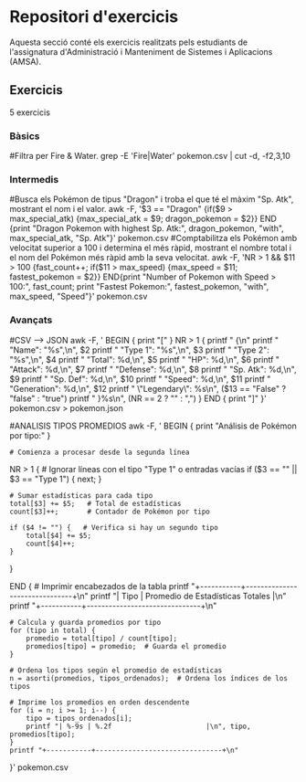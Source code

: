 # Repositori d'exercicis

Aquesta secció conté els exercicis realitzats pels estudiants de l'assignatura d'Administració i Manteniment de Sistemes i Aplicacions (AMSA).

## Exercicis
5 exercicis
### Bàsics
#Filtra per Fire & Water.
grep -E 'Fire|Water' pokemon.csv | cut -d, -f2,3,10
### Intermedis
#Busca els Pokémon de tipus "Dragon" i troba el que té el màxim "Sp. Atk", mostrant el nom i el valor.
awk -F, '$3 == "Dragon" {if($9 > max_special_atk) {max_special_atk = $9; dragon_pokemon = $2}} END {print "Dragon Pokemon with highest Sp. Atk:", dragon_pokemon, "with", max_special_atk, "Sp. Atk"}' pokemon.csv
#Comptabilitza els Pokémon amb velocitat superior a 100 i determina el més ràpid, mostrant el nombre total i el nom del Pokémon més ràpid amb la seva velocitat.
awk -F, 'NR > 1 && $11 > 100 {fast_count++; if($11 > max_speed) {max_speed = $11; fastest_pokemon = $2}} END{print "Number of Pokemon with Speed > 100:", fast_count; print "Fastest Pokemon:", fastest_pokemon, "with", max_speed, "Speed"}' pokemon.csv
### Avançats

#CSV --> JSON 
awk -F, '
BEGIN {
    print "["
}
NR > 1 {
    printf "  {\n"
    printf "    \"Name\": \"%s\",\n", $2
    printf "    \"Type 1\": \"%s\",\n", $3
    printf "    \"Type 2\": \"%s\",\n", $4
    printf "    \"Total\": %d,\n", $5
    printf "    \"HP\": %d,\n", $6
    printf "    \"Attack\": %d,\n", $7
    printf "    \"Defense\": %d,\n", $8
    printf "    \"Sp. Atk\": %d,\n", $9
    printf "    \"Sp. Def\": %d,\n", $10
    printf "    \"Speed\": %d,\n", $11
    printf "    \"Generation\": %d,\n", $12
    printf "    \"Legendary\": %s\n", ($13 == "False" ? "false" : "true")
    printf "  }%s\n", (NR == 2 ? "" : ",")
}
END {
    print "]"
}' pokemon.csv > pokemon.json

#ANALISIS TIPOS PROMEDIOS
awk -F, '
BEGIN {
    print "Análisis de Pokémon por tipo:"
}

    # Comienza a procesar desde la segunda línea
NR > 1 {
    # Ignorar líneas con el tipo "Type 1" o entradas vacías
    if ($3 == "" || $3 == "Type 1") {
        next;
    }

    # Sumar estadísticas para cada tipo
    total[$3] += $5;   # Total de estadísticas
    count[$3]++;       # Contador de Pokémon por tipo

    if ($4 != "") {   # Verifica si hay un segundo tipo
        total[$4] += $5;
        count[$4]++;
    }
}

END {
    # Imprimir encabezados de la tabla
    printf "+-----------+-------------------------------+\n"
    printf "| Tipo      | Promedio de Estadísticas Totales |\n"
    printf "+-----------+-------------------------------+\n"

    # Calcula y guarda promedios por tipo
    for (tipo in total) {
        promedio = total[tipo] / count[tipo];
        promedios[tipo] = promedio;  # Guarda el promedio
    }

    # Ordena los tipos según el promedio de estadísticas
    n = asorti(promedios, tipos_ordenados);  # Ordena los índices de los tipos

    # Imprime los promedios en orden descendente
    for (i = n; i >= 1; i--) {
        tipo = tipos_ordenados[i];
        printf "| %-9s | %.2f                       |\n", tipo, promedios[tipo];
    }
    printf "+-----------+-------------------------------+\n"
}' pokemon.csv
